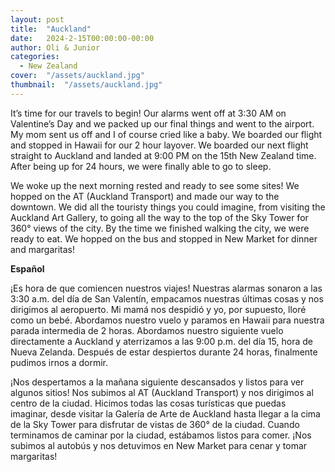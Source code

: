 ```yaml
---
layout: post
title:  "Auckland"
date:   2024-2-15T00:00:00-00:00
author: Oli & Junior
categories:
  - New Zealand
cover:  "/assets/auckland.jpg"
thumbnail:  "/assets/auckland.jpg"
---
```


It’s time for our travels to begin! Our alarms went off at 3:30 AM on Valentine’s Day and we packed up our final things and went to the airport. My mom sent us off and I of course cried like a baby. We boarded our flight and stopped in Hawaii for our 2 hour layover. We boarded our next flight straight to Auckland and landed at 9:00 PM on the 15th New Zealand time. After being up for 24 hours, we were finally able to go to sleep.

We woke up the next morning rested and ready to see some sites! We hopped on the AT (Auckland Transport) and made our way to the downtown. We did all the touristy things you could imagine, from visiting the Auckland Art Gallery, to going all the way to the top of the Sky Tower for 360° views of the city. By the time we finished walking the city, we were ready to eat. We hopped on the bus and stopped in New Market for dinner and margaritas! 

__Español__

¡Es hora de que comiencen nuestros viajes! Nuestras alarmas sonaron a las 3:30 a.m. del día de San Valentín, empacamos nuestras últimas cosas y nos dirigimos al aeropuerto. Mi mamá nos despidió y yo, por supuesto, lloré como un bebé. Abordamos nuestro vuelo y paramos en Hawaii para nuestra parada intermedia de 2 horas. Abordamos nuestro siguiente vuelo directamente a Auckland y aterrizamos a las 9:00 p.m. del día 15, hora de Nueva Zelanda. Después de estar despiertos durante 24 horas, finalmente pudimos irnos a dormir.

¡Nos despertamos a la mañana siguiente descansados y listos para ver algunos sitios! Nos subimos al AT (Auckland Transport) y nos dirigimos al centro de la ciudad. Hicimos todas las cosas turísticas que puedas imaginar, desde visitar la Galería de Arte de Auckland hasta llegar a la cima de la Sky Tower para disfrutar de vistas de 360° de la ciudad. Cuando terminamos de caminar por la ciudad, estábamos listos para comer. ¡Nos subimos al autobús y nos detuvimos en New Market para cenar y tomar margaritas!
